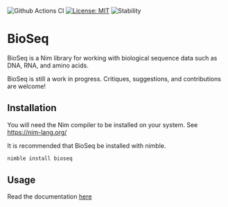 ![Github Actions CI](https://github.com/kerrycobb/bioseq/actions/workflows/tests.yml/badge.svg)
[![License: MIT](https://img.shields.io/badge/License-MIT-yellow.svg)](https://opensource.org/licenses/MIT)
![Stability](https://img.shields.io/badge/stability-experimental-orange.svg)


# BioSeq
BioSeq is a Nim library for working with biological sequence data such as DNA, RNA,
and amino acids.

BioSeq is still a work in progress. Critiques, suggestions, and contributions are welcome!

## Installation 
You will need the Nim compiler to be installed on your system. See https://nim-lang.org/

It is recommended that BioSeq be installed with nimble.
```bash
nimble install bioseq
```

## Usage
Read the documentation [here](https://kerrycobb.github.io/BioSeq/)